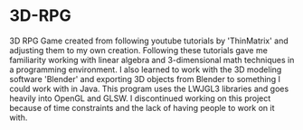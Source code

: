 # 3D-RPG
3D RPG Game created from following youtube tutorials by 'ThinMatrix' and adjusting them to my own creation. Following these tutorials gave me familiarity working with linear algebra and 3-dimensional math techniques in a programming environment. I also learned to work with the 3D modeling software 'Blender' and exporting 3D objects from Blender to something I could work with in Java. This program uses the LWJGL3 libraries and goes heavily into OpenGL and GLSW. I discontinued working on this project because of time constraints and the lack of having people to work on it with.
